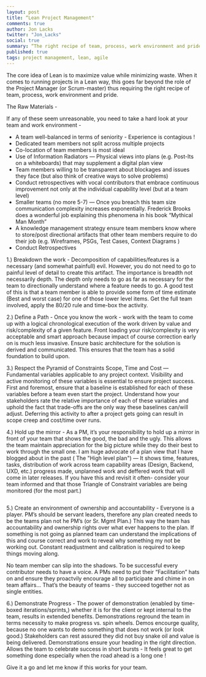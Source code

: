 ```yaml
---
layout: post
title: “Lean Project Management"
comments: true
author: Jon Lacks
twitter: "Jon_Lacks"
social: true
summary: “The right recipe of team, process, work environment and pride"
published: true
tags: project management, lean, agile
---
```


The core idea of Lean is to maximize value while minimizing waste. When it comes to running projects in a Lean way, this goes far beyond the role of the Project Manager (or Scrum-master) thus requiring the right recipe of team, process, work environment and pride.  

The Raw Materials -

 If any of these seem unreasonable, you need to take a hard look at your team and work environment -

* A team well-balanced in terms of seniority - Experience is contagious !
* Dedicated team members not split across multiple projects
* Co-location of team members is most ideal
* Use of Information Radiators — Physical views into plans (e.g. Post-Its on a whiteboards) that may supplement a digital plan view
* Team members willing to be transparent about blockages and issues they face (but also think of creative ways to solve problems)
* Conduct retrospectives with vocal contributors that embrace continuous improvement not only at the individual capability level (but at a team level)
* Smaller teams (no more 5-7) —  Once you breach this team size communication complexity increases exponentially.  Frederick Brooks does a wonderful job explaining this phenomena in his book “Mythical Man Month”
* A knowledge management strategy ensure team members know where to store/post directional artifacts that other team members require to do their job (e.g. Wireframes, PSGs, Test Cases, Context Diagrams )
* Conduct Retrospectives

1.) Breakdown the work -
Decomposition of capabilities/features is a necessary (and somewhat painfull) evil.  However, you do not need to go to painful level of detail to create this artifact.  The importance is breadth not necessarily depth.  The depth only needs to go as far as necessary for the team to directionally understand where a feature needs to go.  A good test of this is that a team member is able to provide some form of time estimate (Best and worst case) for one of those lower level items.  Get the full team involved, apply the 80/20 rule and time-box the activity.  

2.) Define a Path -
Once you know the work - work with the team to come up with a logical chronological execution of the work driven by value and risk/complexity of a given feature.  Front loading your risk/complexity is very acceptable and smart approach because impact of course correction early on is much less invasive.   Ensure basic architecture for the solution is derived and communicated. This ensures that the team has a solid foundation to build upon.

3.) Respect the Pyramid of Constraints
Scope, Time and Cost —  Fundamental variables applicable to any project context.  Visibility and active monitoring of these variables is essential to ensure project success.  First and foremost, ensure that a baseline is established for each of these variables before a team even start the project. Understand how your stakeholders rate the relative importance of each of these variables and uphold the fact that trade-offs are the only way these baselines can/will adjust.   Deferring this activity to after a project gets going can result in scope creep and cost/time over runs.  

4.) Hold up the mirror -
As a PM, it’s your responsibility to hold up a mirror in front of your team that shows the good, the bad and the ugly.  This allows the team maintain appreciation for the big picture while they do their best to work through the small one.   I am huge advocate of a plan view that I have blogged about in the past ( The "High level plan") — It shows time, features, tasks, distribution of work across team capability areas (Design, Backend, UXD, etc.) progress made, unplanned work and deffered work that will come in later releases.  If you have this and revisit it often- consider your team informed and that those Triangle of Constraint variables are being monitored (for the most part.)

<Image of Plan View >

5.) Create an environment of ownership and accountability -
Everyone is a player. PM’s should be servant leaders, therefore any plan created needs to be the teams plan not he PM’s (or Sr. Mgmt Plan.)  This way the team has accountability and ownership rights over what ever happens to the plan.  If something is not going as planned team can understand the implications of this and course correct and work to reveal why something my not be working out.  Constant readjustment and calibration is required to keep things moving along.

No team member can slip into the shadows. To be successful every contributor needs to have a voice.  A PMs need to put their “Facilitation” hats on and ensure they proactvily encourage all to participate and chime in on team affairs… That’s the beauty of teams - they succeed together not as single entities.  

6.) Demonstrate Progress -
The power of demonstration (enabled by time-boxed iterations/sprints,) whether it is for the client or kept internal to the team, results in extended benefits.  Demonstrations reground the team in terms necessity to make progress vs. spin wheels.  Demos encourge quality, because no one wants to demo something that does not work (or look good.) Stakeholders  can rest assured they did not buy snake oil and value is being delivered.  Demonstrations ensure your heading in the right direction.  Allows the team to celebrate success in short bursts - It feels great to get something done especially when the road ahead is a long one !

Give it a go and let me know if this works for your team.


